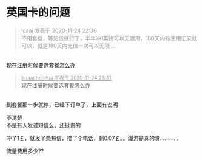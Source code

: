 # 英国卡的问题


<div class="quote"><blockquote><font color="#999999">icaai 发表于 2020-11-24 22:36</font><br />
<font color="#999999">不用套餐，等短信就行了，半年冲1英镑可以无限用，180天内有使用记录就可以，就是180天内充值一次可以无限 ...</font></blockquote></div><br />
现在注册时候要选套餐怎么办

<div class="quote"><blockquote><font size="2"><a href="https://www.hostloc.com/forum.php?mod=redirect&amp;goto=findpost&amp;pid=9511848&amp;ptid=770953" target="_blank"><font color="#999999">buaachenhua 发表于 2020-11-24 23:37</font></a></font><br />
现在注册时候要选套餐怎么办</blockquote></div><br />
到套餐那一步就停，已经下订单了，上面有说明

不清楚<br />
不是有人发过短信么，还挺贵的<img src="static/image/smiley/default/titter.gif" smilieid="9" border="0" alt="" />

冲了1￡，就发了条短信，接了个电话，剩0.07￡。。漫游是真的贵…………

流量費用多少??
